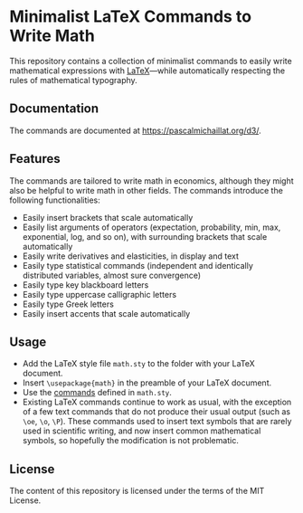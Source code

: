 # Minimalist LaTeX Commands to Write Math

This repository contains a collection of minimalist commands to easily write mathematical expressions with [LaTeX](https://github.com/latex3/latex2e)—while automatically respecting the rules of mathematical typography.

## Documentation

The commands are documented at https://pascalmichaillat.org/d3/.

## Features

The commands are tailored to write math in economics, although they might also be helpful to write math in other fields. The commands introduce the following functionalities:

+ Easily insert brackets that scale automatically
+ Easily list arguments of operators (expectation, probability, min, max, exponential, log, and so on), with surrounding brackets that scale automatically
+ Easily write derivatives and elasticities, in display and text
+ Easily type statistical commands (independent and identically distributed variables, almost sure convergence)
+ Easily type key blackboard letters
+ Easily type uppercase calligraphic letters
+ Easily type Greek letters
+ Easily insert accents that scale automatically

## Usage

+ Add the LaTeX style file `math.sty` to the folder with your LaTeX document.
+ Insert `\usepackage{math}` in the preamble of your LaTeX document.
+ Use the [commands](https://pascalmichaillat.org/d3/) defined in `math.sty`.
+ Existing LaTeX commands continue to work as usual, with the exception of a few text commands that do not produce their usual output (such as `\oe`, `\o`, `\P`). These commands used to insert text symbols that are rarely used in scientific writing, and now insert common mathematical symbols, so hopefully the modification is not problematic. 

## License

The content of this repository is licensed under the terms of the MIT License.

